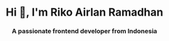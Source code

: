 
<h1 align="center">Hi 👋, I'm Riko Airlan Ramadhan</h1>
<h3 align="center">A passionate frontend developer from Indonesia</h3>


